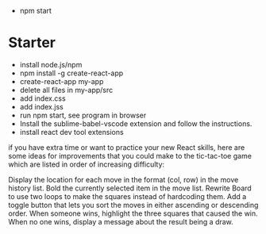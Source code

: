 - npm start

# Starter
- install node.js/npm
- npm install -g create-react-app
- create-react-app my-app
- delete all files in my-app/src
- add index.css
- add index.jss
- run npm start, see program in browser
- Install the sublime-babel-vscode extension and follow the instructions.
- install react dev tool extensions


if you have extra time or want to practice your new React skills, here are some ideas for improvements that you could make to the tic-tac-toe game which are listed in order of increasing difficulty:

Display the location for each move in the format (col, row) in the move history list.
Bold the currently selected item in the move list.
Rewrite Board to use two loops to make the squares instead of hardcoding them.
Add a toggle button that lets you sort the moves in either ascending or descending order.
When someone wins, highlight the three squares that caused the win.
When no one wins, display a message about the result being a draw.
